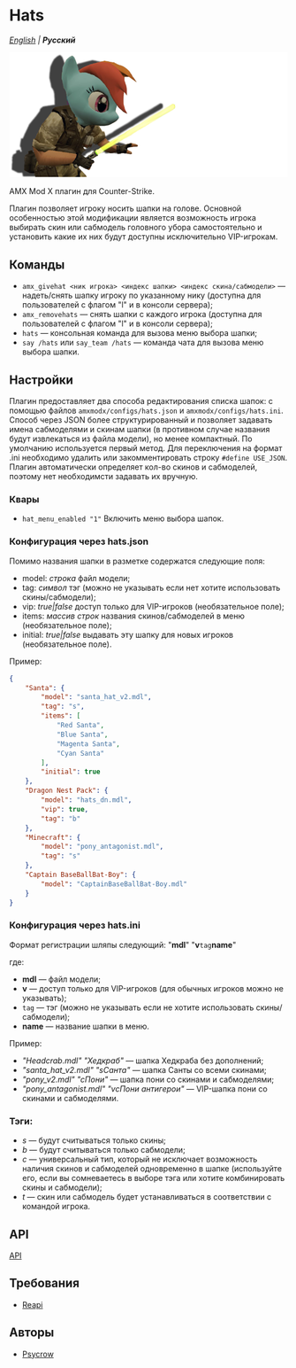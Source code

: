 # Hats

_[English](README.md) | **Русский**_

![Hats](images/hats.png)

AMX Mod X плагин для Counter-Strike.

Плагин позволяет игроку носить шапки на голове. Основной особенностью этой модификации является возможность игрока выбирать скин или сабмодель головного убора самостоятельно и установить какие их них будут доступны исключительно VIP-игрокам.

## Команды
* `amx_givehat <ник игрока> <индекс шапки> <индекс скина/сабмодели>` — надеть/снять шапку игроку по указанному нику (доступна для пользователей с флагом "l" и в консоли сервера);
* `amx_removehats` — снять шапки с каждого игрока (доступна для пользователей с флагом "l" и в консоли сервера);
* `hats` — консольная команда для вызова меню выбора шапки;
* `say /hats` или `say_team /hats` — команда чата для вызова меню выбора шапки.

## Настройки
Плагин предоставляет два способа редактирования списка шапок: с помощью файлов `amxmodx/configs/hats.json` и `amxmodx/configs/hats.ini`. Способ через JSON более структурированный и позволяет задавать имена сабмоделями и скинам шапки (в противном случае названия будут извлекаться из файла модели), но менее компактный. По умолчанию используется первый метод. Для переключения на формат .ini необходимо удалить или закомментировать строку `#define USE_JSON`. Плагин автоматически определяет кол-во скинов и сабмоделей, поэтому нет необходимсти задавать их вручную.

### Квары
- ```hat_menu_enabled "1"``` Включить меню выбора шапок.

### Конфигурация через hats.json
Помимо названия шапки в разметке содержатся следующие поля:
* model: *строка* файл модели;
* tag: *символ* тэг (можно не указывать если нет хотите использовать скины/сабмодели);
* vip: *true|false* доступ только для VIP-игроков (необязательное поле);
* items: *массив строк* названия скинов/сабмоделей в меню (необязательное поле);
* initial: *true|false* выдавать эту шапку для новых игроков (необязательное поле).

Пример:
```json
{
    "Santa": {
        "model": "santa_hat_v2.mdl",
        "tag": "s",
        "items": [
            "Red Santa",
            "Blue Santa",
            "Magenta Santa",
            "Cyan Santa"
        ],
        "initial": true
    },
    "Dragon Nest Pack": {
        "model": "hats_dn.mdl",
        "vip": true,
        "tag": "b"
    },
    "Minecraft": {
        "model": "pony_antagonist.mdl",
        "tag": "s"
    },
    "Captain BaseBallBat-Boy": {
        "model": "CaptainBaseBallBat-Boy.mdl"
    }
}
```

### Конфигурация через hats.ini
Формат регистрации шляпы следующий:
"__mdl__" "__v__`tag`__name__"

где:
* __mdl__ — файл модели;
* __v__ — доступ только для VIP-игроков (для обычных игроков можно не указывать);
* `tag` — тэг (можно не указывать если не хотите использовать скины/сабмодели);
* __name__ — название шапки в меню.

Пример:
* _"Headcrab.mdl" "Хедкраб"_ — шапка Хедкраба без дополнений;
* _"santa_hat_v2.mdl" "sСанта"_ — шапка Санты со всеми скинами;
* _"pony_v2.mdl" "cПони"_ — шапка пони со скинами и сабмоделями;
* _"pony_antagonist.mdl" "vcПони антигерои"_ — VIP-шапка пони со скинами и сабмоделями.

### Тэги:
* _s_ — будут считываться только скины;
* _b_ — будут считываться только сабмодели;
* _c_ — универсальный тип, который не исключает возможность наличия скинов и сабмоделей одновременно в шапке (используйте его, если вы сомневаетесь в выборе тэга или хотите комбинировать скины и сабмодели);
* _t_ — скин или сабмодель будет устанавливаться в соответствии с командой игрока.

## API
[API](addons/amxmodx/scripting/include/hats.inc)

## Требования
- [Reapi](https://github.com/s1lentq/reapi)

## Авторы
- [Psycrow](https://github.com/Psycrow101)
